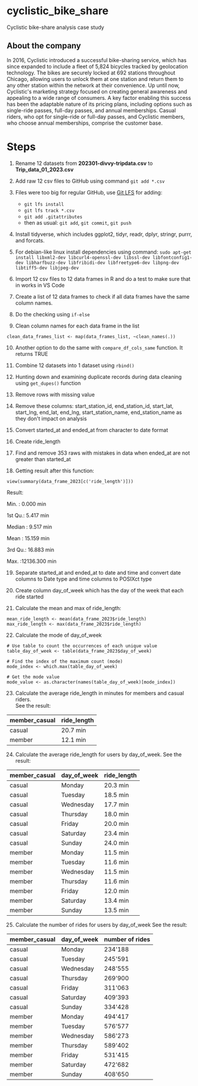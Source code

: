# cyclistic_bike_share
Cyclistic bike-share analysis case study

## About the company
In 2016, Cyclistic introduced a successful bike-sharing service, which has since expanded to include a fleet of 5,824 bicycles tracked by geolocation technology. The bikes are securely locked at 692 stations throughout Chicago, allowing users to unlock them at one station and return them to any other station within the network at their convenience. Up until now, Cyclistic's marketing strategy focused on creating general awareness and appealing to a wide range of consumers. A key factor enabling this success has been the adaptable nature of its pricing plans, including options such as single-ride passes, full-day passes, and annual memberships. Casual riders, who opt for single-ride or full-day passes, and Cyclistic members, who choose annual memberships, comprise the customer base.

# Steps
1. Rename 12 datasets from **202301-divvy-tripdata.csv** to **Trip_data_01_2023.csv**

2. Add raw 12 csv files to GitHub using command `git add *.csv`

3. Files were too big for regular GitHub, use [Git LFS](https://git-lfs.com/) for adding:
     - `git lfs install`
     - `git lfs track *.csv`
     - `git add .gitattributes`
     - then as usual: `git add`, `git commit`, `git push`

4. Install tidyverse, which includes ggplot2, tidyr, readr, dplyr, stringr, purrr, and forcats. 

5. For debian-like linux install dependencies using command: `sudo apt-get install libxml2-dev libcurl4-openssl-dev libssl-dev libfontconfig1-dev libharfbuzz-dev libfribidi-dev libfreetype6-dev libpng-dev libtiff5-dev libjpeg-dev`

6. Import 12 csv files to 12 data frames in R and do a test to make sure that in works in VS Code

7. Create a list of 12 data frames to check if all data frames have the same column names.

8. Do the checking using `if-else`

9. Clean column names for each data frame in the list
``` {r}
clean_data_frames_list <- map(data_frames_list, ~clean_names(.)) 
```

10. Another option to do the same with `compare_df_cols_same` function. It returns TRUE

11. Combine 12 datasets into 1 dataset using `rbind()`

12. Hunting down and examining duplicate records during data cleaning using `get_dupes()` function

13. Remove rows with missing value

14. Remove these columns: start_station_id, end_station_id, start_lat, start_lng, end_lat, end_lng, start_station_name, end_station_name as they don't impact on analysis 

15. Convert started_at and ended_at from character to date format

16. Create ride_length

17. Find and remove 353 raws with mistakes in data when ended_at are not greater than started_at

18. Getting result after this function:
```{r}
view(summary(data_frame_2023[c('ride_length')]))
```
Result:

Min. : 0.000 min

1st Qu.: 5.417 min

Median : 9.517 min

Mean : 15.159 min

3rd Qu.: 16.883 min 

Max. :12136.300 min 

19. Separate started_at and ended_at to date and time and convert date columns to Date type and time columns to POSIXct type

20. Create column day_of_week which has the day of the week that each ride
started

21. Calculate the mean and max of ride_length:
``` {r}
mean_ride_length <- mean(data_frame_2023$ride_length)
max_ride_length <- max(data_frame_2023$ride_length) 
```
22.  Calculate the mode of day_of_week
``` {r}
# Use table to count the occurrences of each unique value
table_day_of_week <- table(data_frame_2023$day_of_week) 

# Find the index of the maximum count (mode)
mode_index <- which.max(table_day_of_week) 

# Get the mode value
mode_value <- as.character(names(table_day_of_week)[mode_index]) 
```

23. Calculate the average ride_length in minutes for members and casual riders.  
See the result:

| member_casual | ride_length|
| ------------  |  --------  | 
| casual        |    20.7 min|
| member        |    12.1 min| 

24. Calculate the average ride_length for users by day_of_week.
See the result:

 | member_casual |   day_of_week  |  ride_length  |
 | --------      | ---------------|-------------- |
 |  casual       |    Monday      |    20.3 min   |
 |  casual       |    Tuesday     |    18.5 min   |
 |  casual       |    Wednesday   |    17.7 min   |
 |  casual       |    Thursday    |    18.0 min   |
 |  casual       |    Friday      |    20.0 min   |
 |  casual       |    Saturday    |    23.4 min   |
 |  casual       |    Sunday      |    24.0 min   |
 |  member       |    Monday      |    11.5 min   |
 |  member       |    Tuesday     |    11.6 min   |
 |  member       |    Wednesday   |    11.5 min   |
 |  member       |    Thursday    |    11.6 min   |
 |  member       |    Friday      |    12.0 min   |
 |  member       |    Saturday    |    13.4 min   |
 |  member       |    Sunday      |    13.5 min   |
    

25. Calculate the number of rides for users by day_of_week
See the result:

  | member_casual  |  day_of_week      | number of rides   |  
  |--------------- |  ---------------  | ----------------- |
  |    casual      |    Monday         |      234'188      |
  |    casual      |    Tuesday        |      245'591      |
  |    casual      |    Wednesday      |      248'555      |
  |    casual      |    Thursday       |      269'900      |
  |    casual      |    Friday         |      311'063      |
  |    casual      |    Saturday       |      409'393      |
  |    casual      |    Sunday         |      334'428      |
  |    member      |    Monday         |      494'417      |
  |    member      |    Tuesday        |      576'577      |
  |    member      |    Wednesday      |      586'273      |
  |    member      |    Thursday       |      589'402      |
  |    member      |    Friday         |      531'415      |
  |    member      |    Saturday       |      472'682      |
  |    member      |    Sunday         |      408'650      |



